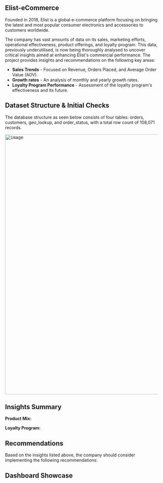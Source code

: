 ## Elist-eCommerce
Founded in 2018, Elist is a global e-commerce platform focusing on bringing the latest and most popular consumer electronics and accessories to customers worldwide.

The company has vast amounts of data on its sales, marketing efforts, operational effectiveness, product offerings, and loyalty program. This data, previously underutilised, is now being thoroughly analysed to uncover critical insights aimed at enhancing Elist's commercial performance. The project provides insights and recommendations on the following key areas:

- **Sales Trends** - Focused on Revenue, Orders Placed, and Average Order Value (AOV).
- **Growth rates** - An analysis of monthly and yearly growth rates.
- **Loyalty Program Performance** - Assessment of the loyalty program's effectiveness and its future.

## Dataset Structure & Initial Checks

The database structure as seen below consists of four tables: orders, customers, geo_lookup, and order_status, with a total row count of 108,071 records.

<kbd><img width="1440" alt="image" src="https://analyticsaccelerator.notion.site/image/https%3A%2F%2Fs3-us-west-2.amazonaws.com%2Fsecure.notion-static.com%2F777816c0-d8ba-4b16-9a00-cff006894dff%2FBlank_diagram.png?table=block&id=affeecdd-d816-4466-96bb-55f6f619a5aa&spaceId=a815f446-4e36-444e-9ed8-c8863ee5b2f9&width=1440&userId=&cache=v2" height="856"></kbd>


## Insights Summary



**Product Mix:**



**Loyalty Program:**





## Recommendations
Based on the insights listed above, the company should consider implementing the following recommendations:




## Dashboard Showcase

